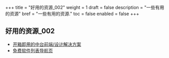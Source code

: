 +++
title = "好用的资源_002"
weight = 1
draft = false
description = "一些有用的资源"
bref = "一些有用的资源."
toc = false
enabled = false
+++

## 好用的资源_002
- [开箱即用的中台前端/设计解决方案](https://github.com/ant-design/ant-design-pro/blob/master/README.zh-CN.md)
- [免费软件列表导航页](https://github.com/ripienaar/free-for-dev)